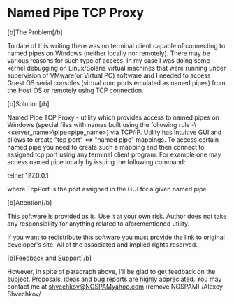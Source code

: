 # Named Pipe TCP Proxy

[b]The Problem[/b]

To date of this writing there was no terminal client capable of connecting to named pipes on Windows (neither locally nor remotely). There may be various reasons for such type of access. In my case I was doing some kernel debugging on Linux/Solaris virtual machines that were running under supervision of VMware(or Virtual PC) software and I needed to access Guest OS serial consoles (virtual com ports emulated as named pipes) from the Host OS or remotely using TCP connection.

 

[b]Solution[/b]

Named Pipe TCP Proxy - utility which provides access to named pipes on Windows (special files with names built using the following rule -\\<server_name>\pipe\<pipe_name>) via TCP/IP. Utility has intuitive GUI and allows to create "tcp port" <=> "named pipe" mappings. To access certain named pipe you need to create such a mapping and then connect to assigned tcp port using any terminal client program. For example one may access named pipe locally by issuing the following command:

 

 telnet 127.0.0.1 <TcpPort>

where TcpPort is the port assigned in the GUI for a given named pipe.

 

[b]Attention[/b]

This software is provided as is. Use it at your own risk. Author does not take any responsibility for anything related to aforementioned utility.

 

If you want to redistribute this software you must provide the link to original developer's site. All of the associated and implied rights reserved.

 

[b]Feedback and Support[/b]

However, in spite of paragraph above, I'll be glad to get feedback on the subject. Proposals, ideas and bug reports are highly appreciated. You may contact me at shvechkov@NOSPAMyahoo.com (remove NOSPAM) /Alexey Shvechkov/